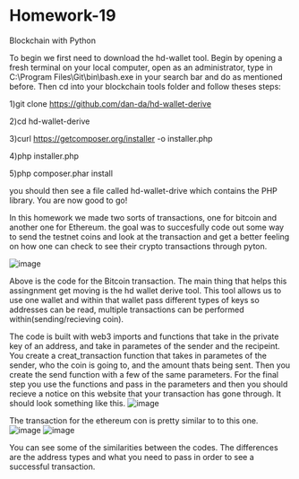 # Homework-19
Blockchain with Python

To begin we first need to download the hd-wallet tool. Begin by opening a fresh terminal on your local computer, open as an administrator, type in C:\Program Files\Git\bin\bash.exe in your search bar and do as mentioned before. Then cd into your blockchain tools folder and follow theses steps:

 1)git clone https://github.com/dan-da/hd-wallet-derive
 
 2)cd hd-wallet-derive
 
 3)curl https://getcomposer.org/installer -o installer.php
 
 4)php installer.php
 
 5)php composer.phar install
 
 you should then see a file called hd-wallet-drive which contains the PHP library. You are now good to go!

In this homework we made two sorts of transactions, one for bitcoin and another one for Ethereum. the goal was to succesfully code out some way to send the testnet coins and look at the transaction and get a better feeling on how one can check to see their crypto transactions through pyton.

![image](https://user-images.githubusercontent.com/71734654/115148219-372e9a80-a024-11eb-9b12-fa1147fc09cb.png)

Above is the code for the Bitcoin transaction. The main thing that helps this assingnment get moving is the hd wallet derive tool. This tool allows us to use one wallet and  within that wallet pass different types of keys so addresses can be read, multiple transactions can be performed within(sending/recieving coin).

The code is built with web3 imports and functions that take in the private key of an address, and take in parametes of the sender and the recipeint. You create a creat_transaction function that takes in parametes of the sender, who the coin is going to, and the amount thats being sent. Then you create the send function with a few of the same parameters. For the final step you use the functions and pass in the parameters and then you should recieve a notice on this website that your transaction has gone through. It should look something like this.
![image](https://user-images.githubusercontent.com/71734654/115148647-2ed75f00-a026-11eb-9805-09668c709c08.png)

The transaction for the ethereum con is pretty similar to to this one.
![image](https://user-images.githubusercontent.com/71734654/115148703-6940fc00-a026-11eb-8d73-44b4d685428c.png)
![image](https://user-images.githubusercontent.com/71734654/115148721-7d84f900-a026-11eb-9206-159267a14c85.png)

You can see some of the similarities between the codes. The differences are the address types and what you need to pass in order to see a successful transaction.
